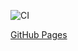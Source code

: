![CI](https://github.com/freelandos/AHJ-HW-5_Popovers/actions/workflows/web.yml/badge.svg)

[GitHub Pages](https://freelandos.github.io/AHJ-HW-5_Popovers/)
